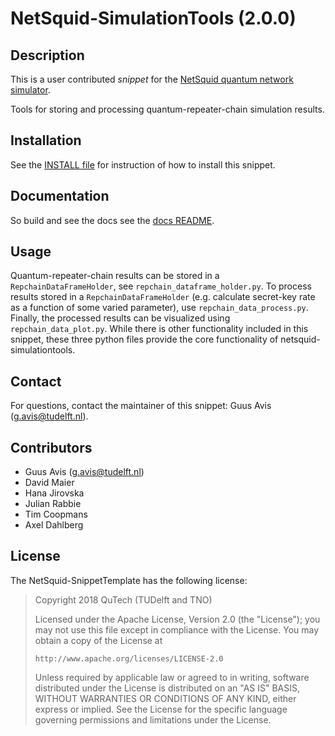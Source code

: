 NetSquid-SimulationTools (2.0.0)
================================

Description
-----------

This is a user contributed _snippet_ for the [NetSquid quantum network simulator](https://netsquid.org).

Tools for storing and processing quantum-repeater-chain simulation results.

Installation
------------

See the [INSTALL file](INSTALL.md) for instruction of how to install this snippet.

Documentation
-------------

So build and see the docs see the [docs README](docs/README.md).

Usage
-----

Quantum-repeater-chain results can be stored in a `RepchainDataFrameHolder`, see `repchain_dataframe_holder.py`.
To process results stored in a `RepchainDataFrameHolder` (e.g. calculate secret-key rate as a function of some varied parameter), use `repchain_data_process.py`.
Finally, the processed results can be visualized using `repchain_data_plot.py`.
While there is other functionality included in this snippet, these three python files provide the core functionality of netsquid-simulationtools.

Contact
-------

For questions, contact the maintainer of this snippet: Guus Avis (g.avis@tudelft.nl).

Contributors
------------

- Guus Avis (g.avis@tudelft.nl)
- David Maier
- Hana Jirovska
- Julian Rabbie
- Tim Coopmans
- Axel Dahlberg

License
-------

The NetSquid-SnippetTemplate has the following license:

> Copyright 2018 QuTech (TUDelft and TNO)
> 
>   Licensed under the Apache License, Version 2.0 (the "License");
>   you may not use this file except in compliance with the License.
>   You may obtain a copy of the License at
> 
>     http://www.apache.org/licenses/LICENSE-2.0
> 
>   Unless required by applicable law or agreed to in writing, software
>   distributed under the License is distributed on an "AS IS" BASIS,
>   WITHOUT WARRANTIES OR CONDITIONS OF ANY KIND, either express or implied.
>   See the License for the specific language governing permissions and
>   limitations under the License.
